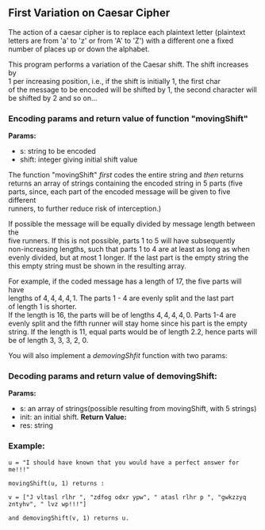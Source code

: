 ## First Variation on Caesar Cipher
The action of a caesar cipher is to replace each plaintext letter (plaintext  
letters are from 'a' to 'z' or from 'A' to 'Z') with a different one a fixed  
number of places up or down the alphabet.  

This program performs a variation of the Caesar shift. The shift increases by  
1 per increasing position, i.e., if the shift is initially 1, the first char  
of the message to be encoded will be shifted by 1, the second character will  
be shifted by 2 and so on...  

### Encoding params and return value of function "movingShift"
**Params:**
* s:        string to be encoded
* shift:    integer giving initial shift value

The function "movingShift" *first* codes the entire string  and *then* returns  
returns an array of strings containing the encoded string in 5 parts (five   
parts, since, each part of the encoded message will be given to five different  
runners, to further reduce risk of interception.)

If possible the message will be equally divided by message length between the  
five runners. If this is not possible, parts 1 to 5 will have subsequently  
non-increasing lengths, such that parts 1 to 4 are at least as long as when  
evenly divided, but at most 1 longer. If the last part is the empty string the  
this empty string must be shown in the resulting array.

For example, if the coded message has a length of 17, the five parts will have  
lengths of $4, 4, 4, 4, 1$. The parts 1 - 4 are evenly split and the last  part  
of length 1 is shorter.  
If the length is 16, the parts will be of lengths $4, 4, 4, 4, 0$. Parts 1-4 are  
evenly split and the fifth runner will stay home since his part is the empty  
string. If the length is 11, equal parts would be of length 2.2, hence parts will  
be of length 3, 3, 3, 2, 0.  

You will also implement a *demovingShfit* function with two params:
### Decoding params and return value of demovingShift:
**Params:**
* s: an array of strings(possible resulting from movingShift, with 5 strings)
* init: an initial shift.
**Return Value:**
* res: string


### Example:

    u = "I should have known that you would have a perfect answer for me!!!"
    
    movingShift(u, 1) returns :
    
    v = ["J vltasl rlhr ", "zdfog odxr ypw", " atasl rlhr p ", "gwkzzyq zntyhv", " lvz wp!!!"]

    and demovingShift(v, 1) returns u.